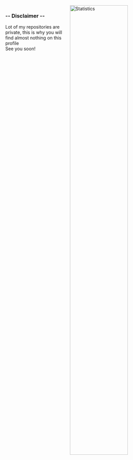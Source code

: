 <img align="right" width="60%" alt="Statistics" src="https://readme-stats-breno.vercel.app/api?username=fretka46&show_icons=true&hide=stars,prs,issues&include_all_commits=true&theme=transparent">

### -- Disclaimer --

Lot of my repositories are private, this is why you will find almost nothing on this profile
<br>
See you soon!
